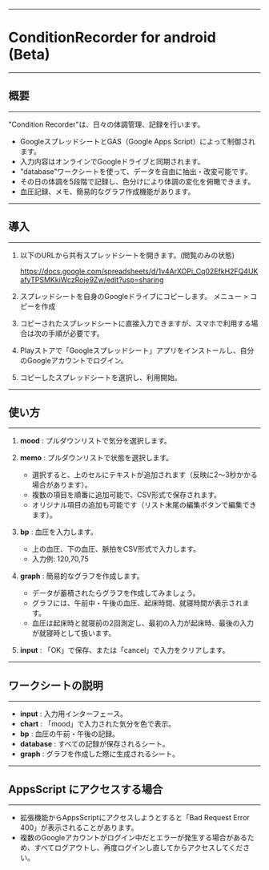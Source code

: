 --------------------------------------------------------

# ConditionRecorder for android (Beta)

--------------------------------------------------------
## 概要
--------------------------------------------------------

"Condition Recorder"は、日々の体調管理、記録を行います。

- GoogleスプレッドシートとGAS（Google Apps Script）によって制御されます。
- 入力内容はオンラインでGoogleドライブと同期されます。
- "database"ワークシートを使って、データを自由に抽出・改変可能です。
- その日の体調を5段階で記録し、色分けにより体調の変化を俯瞰できます。
- 血圧記録、メモ、簡易的なグラフ作成機能があります。

--------------------------------------------------------
## 導入
--------------------------------------------------------

1. 以下のURLから共有スプレッドシートを開きます。(閲覧のみの状態)
   
   https://docs.google.com/spreadsheets/d/1v4ArXOPi_Cq02EfkH2FQ4UKafyTPSMKkiWczRoje9Zw/edit?usp=sharing
   

3. スプレッドシートを自身のGoogleドライブにコピーします。
   メニュー > コピーを作成

4. コピーされたスプレッドシートに直接入力できますが、スマホで利用する場合は次の手順が必要です。

5. Playストアで「Googleスプレッドシート」アプリをインストールし、自分のGoogleアカウントでログイン。

6. コピーしたスプレッドシートを選択し、利用開始。

--------------------------------------------------------
## 使い方
--------------------------------------------------------

1. **mood** : プルダウンリストで気分を選択します。

2. **memo** : プルダウンリストで状態を選択します。
   - 選択すると、上のセルにテキストが追加されます（反映に2〜3秒かかる場合があります）。
   - 複数の項目を順番に追加可能で、CSV形式で保存されます。
   - オリジナル項目の追加も可能です（リスト末尾の編集ボタンで編集できます）。

3. **bp** : 血圧を入力します。
   - 上の血圧、下の血圧、脈拍をCSV形式で入力します。
   - 入力例: 120,70,75

4. **graph** : 簡易的なグラフを作成します。
   - データが蓄積されたらグラフを作成してみましょう。
   - グラフには、午前中・午後の血圧、起床時間、就寝時間が表示されます。
   - 血圧は起床時と就寝前の2回測定し、最初の入力が起床時、最後の入力が就寝時として扱います。

5. **input** : 「OK」で保存、または「cancel」で入力をクリアします。

--------------------------------------------------------
## ワークシートの説明
--------------------------------------------------------

- **input** : 入力用インターフェース。
- **chart** : 「mood」で入力された気分を色で表示。
- **bp** : 血圧の午前・午後の記録。
- **database** : すべての記録が保存されるシート。
- **graph** : グラフを作成した際に生成されるシート。

--------------------------------------------------------
## AppsScript にアクセスする場合
--------------------------------------------------------

- 拡張機能からAppsScriptにアクセスしようとすると「Bad Request Error 400」が表示されることがあります。
- 複数のGoogleアカウントがログイン中だとエラーが発生する場合があるため、すべてログアウトし、再度ログインし直してからアクセスしてください。
